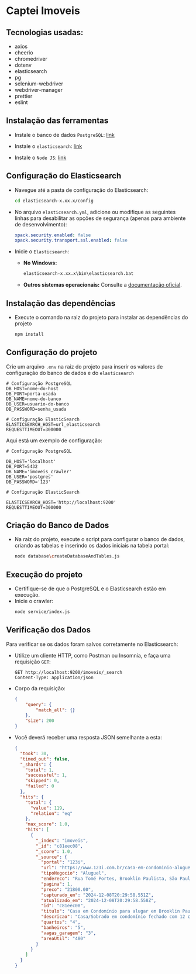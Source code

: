# Captei Imoveis

## Tecnologias usadas:
- axios
- cheerio
- chromedriver
- dotenv
- elasticsearch
- pg
- selenium-webdriver
- webdriver-manager
- prettier
- eslint

## Instalação das ferramentas

- Instale o banco de dados `PostgreSQL`: [link](https://www.postgresql.org/download/)

- Instale o `elasticsearch`: [link](https://www.elastic.co/downloads/elasticsearch)

- Instale o `Node JS`: [link](https://nodejs.org/pt/download/package-manager) 

## Configuração do Elasticsearch

- Navegue até a pasta de configuração do Elasticsearch:
    ```bash
    cd elasticsearch-x.xx.x/config
    ```

- No arquivo `elasticsearch.yml`, adicione ou modifique as seguintes linhas para desabilitar as opções de segurança (apenas para ambiente de desenvolvimento):
    ```yaml
    xpack.security.enabled: false
    xpack.security.transport.ssl.enabled: false
    ```

- Inicie o `Elasticsearch`:
    - **No Windows:**
      ```bash
      elasticsearch-x.xx.x\bin\elasticsearch.bat
      ```
    - **Outros sistemas operacionais:**
      Consulte a [documentação oficial](https://www.elastic.co/guide/en/elasticsearch/reference/current/starting-elasticsearch.html).

## Instalação das dependências

- Execute o comando na raiz do projeto para instalar as dependências do projeto
    ```bash
    npm install
    ``` 

## Configuração do projeto

Crie um arquivo `.env` na raiz do projeto para inserir os valores de configuração do banco de dados e do `elasticsearch`
```env
# Configuração PostgreSQL
DB_HOST=nome-do-host
DB_PORT=porta-usada
DB_NAME=nome-do-banco
DB_USER=usuario-do-banco
DB_PASSWORD=senha_usada

# Configuração ElasticSearch 
ELASTICSEARCH_HOST=url_elasticsearch
REQUESTTIMEOUT=300000
```

Aqui está um exemplo de configuração:

```env
# Configuração PostgreSQL

DB_HOST='localhost'
DB_PORT=5432
DB_NAME='imoveis_crawler'
DB_USER='postgres'
DB_PASSWORD='123'

# Configuração ElasticSearch 

ELASTICSEARCH_HOST='http://localhost:9200'
REQUESTTIMEOUT=300000
```

## Criação do Banco de Dados 

- Na raiz do projeto, execute o script para configurar o banco de dados, criando as tabelas e inserindo os dados iniciais na tabela portal:
    ```bash
    node database\createDatabaseAndTables.js
    ```

## Execução do projeto

- Certifique-se de que o PostgreSQL e o Elasticsearch estão em execução.
- Inicie o crawler:
    ```bash
    node service/index.js
    ```

## Verificação dos Dados

Para verificar se os dados foram salvos corretamente no Elasticsearch:

- Utilize um cliente HTTP, como Postman ou Insomnia, e faça uma requisição `GET`:
    ```
    GET http://localhost:9200/imoveis/_search
    Content-Type: application/json
    ```

- Corpo da requisição:
    ```json
    {
        "query": {
            "match_all": {}
        },
        "size": 200
    }
    ```

- Você deverá receber uma resposta JSON semelhante a esta:
    ```json
    {
      "took": 30,
      "timed_out": false,
      "_shards": {
        "total": 1,
        "successful": 1,
        "skipped": 0,
        "failed": 0
      },
      "hits": {
        "total": {
          "value": 119,
          "relation": "eq"
        },
        "max_score": 1.0,
        "hits": [
          {
            "_index": "imoveis",
            "_id": "c81eec08",
            "_score": 1.0,
            "_source": {
              "portal": "123i",
              "url": "https://www.123i.com.br/casa-em-condominio-aluguel-brooklin-paulista-sao-paulo-480m2-4-dorms-3-vagas-IDc81eec08",
              "tipoNegocio": "Aluguel",
              "endereco": "Rua Tomé Portes, Brooklin Paulista, São Paulo",
              "pagina": 1,
              "preco": "21800.00",
              "capturado_em": "2024-12-08T20:29:58.551Z",
              "atualizado_em": "2024-12-08T20:29:58.558Z",
              "id": "c81eec08",
              "titulo": "Casa em Condomínio para alugar em Brooklin Paulista com 480m²  4 quartos,  3 vagas ",
              "descricao": "Casa/Sobrado em condomínio fechado com 12 casas, são 480m² distribuídos em  04 suítes sendo a máster com closet e banheiro sr. e sra., com sacada...",
              "quartos": "4",
              "banheiros": "5",
              "vagas_garagem": "3",
              "areaUtil": "480"
            }
          }
        ]
      }
    }
    ```